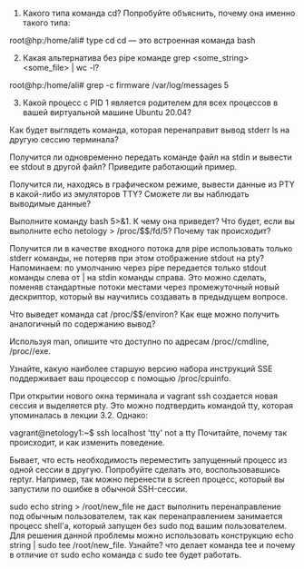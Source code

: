 1) Какого типа команда cd? Попробуйте объяснить, почему она именно такого типа:

root@hp:/home/ali# type cd
cd — это встроенная команда bash


2) Какая альтернатива без pipe команде grep <some_string> <some_file> | wc -l?

root@hp:/home/ali# grep -c firmware /var/log/messages
5


3) Какой процесс с PID 1 является родителем для всех процессов в вашей виртуальной машине Ubuntu 20.04?

Как будет выглядеть команда, которая перенаправит вывод stderr ls на другую сессию терминала?

Получится ли одновременно передать команде файл на stdin и вывести ее stdout в другой файл? Приведите работающий пример.

Получится ли, находясь в графическом режиме, вывести данные из PTY в какой-либо из эмуляторов TTY? Сможете ли вы наблюдать выводимые данные?

Выполните команду bash 5>&1. К чему она приведет? Что будет, если вы выполните echo netology > /proc/$$/fd/5? Почему так происходит?

Получится ли в качестве входного потока для pipe использовать только stderr команды, не потеряв при этом отображение stdout на pty?
Напоминаем: по умолчанию через pipe передается только stdout команды слева от | на stdin команды справа. Это можно сделать, поменяв стандартные потоки местами через промежуточный новый дескриптор, который вы научились создавать в предыдущем вопросе.

Что выведет команда cat /proc/$$/environ? Как еще можно получить аналогичный по содержанию вывод?


Используя man, опишите что доступно по адресам /proc/<PID>/cmdline, /proc/<PID>/exe.

Узнайте, какую наиболее старшую версию набора инструкций SSE поддерживает ваш процессор с помощью /proc/cpuinfo.

При открытии нового окна терминала и vagrant ssh создается новая сессия и выделяется pty.
Это можно подтвердить командой tty, которая упоминалась в лекции 3.2.
Однако:

vagrant@netology1:~$ ssh localhost 'tty'
not a tty
Почитайте, почему так происходит, и как изменить поведение.

Бывает, что есть необходимость переместить запущенный процесс из одной сессии в другую. Попробуйте сделать это, воспользовавшись reptyr. Например, так можно перенести в screen процесс, который вы запустили по ошибке в обычной SSH-сессии.

sudo echo string > /root/new_file не даст выполнить перенаправление под обычным пользователем, так как перенаправлением занимается процесс shell'а, который запущен без sudo под вашим пользователем. Для решения данной проблемы можно использовать конструкцию echo string | sudo tee /root/new_file. Узнайте? что делает команда tee и почему в отличие от sudo echo команда с sudo tee будет работать.
